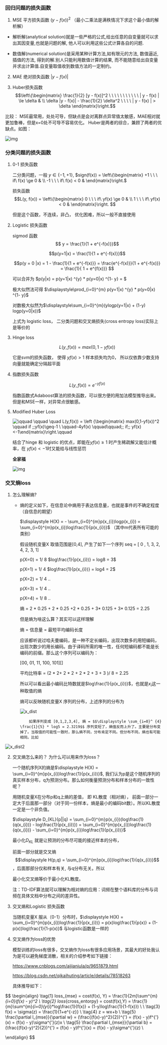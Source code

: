### 回归问题的损失函数

1. MSE 平方损失函数  $(y - f(x))^{2}$  （最小二乘法是满秩情况下求这个最小值的解析解）

- 解析解(analytical solution)就是一些严格的公式,给出任意的自变量就可以求出其因变量,也就是问题的解, 他人可以利用这些公式计算各自的问题. 

- 数值解(numerical solution)是采用某种计算方法,如有限元的方法, 数值逼近,插值的方法, 得到的解.别人只能利用数值计算的结果, 而不能随意给出自变量并求出计算值.自变量取值收到数值方法的一定制约。  

2. MAE 绝对损失函数 $|y - f(x)|$ 

3. Huber损失函数 
$$\left\{\begin{matrix} \frac{1}{2} [y - f(x)]^2  \ \ \ \ \ \ \ \ \ \ \ | y - f(x) | \le \delta & \\ \delta |y - f(x)| -  \frac{1}{2} \delta^2 \ \ \ \ | y - f(x) | > \delta \end{matrix}\right.​$$

比较： MSE最常用，处处可导，但缺点是会对离群点异常值太敏感，MAE相对就更加鲁棒，但是x=0处不可导不容易优化。 Huber是两者的综合，兼顾了两者的优缺点。如图：

![img](https://pic3.zhimg.com/80/v2-3a70a467fe015442217f9e6568eadfc6_hd.jpg)

### 分类问题的损失函数

1. 0-1 损失函数

   二分类问题，一般 $y \in \{-1, +1\}$,  $sign(f(x)) = \left\{\begin{matrix} +1 \ \ \ if\ f(x) \ge 0 & \\ -1 \ \ \ if\ f(x) < 0 & \end{matrix}\right.$

   损失函数 $$L(y, f(x)) = \left\{\begin{matrix} 0 \ \ \ if\ yf(x) \ge 0  & \\ 1 \ \ \ if\ yf(x) < 0 & \end{matrix}\right. $$

   但是这个函数，不连续，非凸， 优化困难，所以一般不直接使用

2. Logistic 损失函数 

   sigmod 函数 $$ y = \frac{1}{1 + e^{-f(x)}}$$

   $$p(y=1|x) = \frac{1}{1 + e^{-f(x)}}$$

   $$p(y = 0 |x) = 1 - \frac{1}{1 + e^{-f(x)}} = \frac{e^{-f(x)}}{1 + e^{-f(x)}} = \frac{1}{ 1 + e^{f(x)}} $$ 

   可以合并为 $p(y|x) = p(y=1|x) ^{y} * p(y=0|x) ^{1- y} = $

   极大似然法可得 $\displaystyle\prod_{i=0}^{m} p(y=1|x) ^{y} * p(y=0|x) ^{1- y}$

   对数极大似然为$\displaystyle\sum_{i=0}^{m}(ylogp(y=1|x) + (1-y) logp(y=0|x))$

   上式为 logistic loss， 二分类问题和交叉熵损失(cross entropy loss)实际上是等价的

3. Hinge loss

   $$L(y, f(x)) = max(0, 1- yf(x))$$

   它是svm的损失函数， 使得 $y f(x) > 1$ 样本损失均为0， 所以仅依靠少数支持向量就能确定分隔超平面

4. 指数损失函数

   $$L(y, f(x)) = e ^{-yf(x)}$$

   指数函数式Adaboost算法的损失函数，可以很方便的用加法模型推导出来。但是和MSE一样，对异常点很敏感。

5. Modified Huber Loss

   ![ \qquad \qquad \quad L(y,f(x)) = \left \{\begin{matrix} max(0,1-yf(x))^2 \qquad if \;\;yf(x)\geq-1 \\ \qquad-4yf(x) \qquad\qquad\;\; if\;\; yf(x)<-1\end{matrix}\right.\qquad](https://www.zhihu.com/equation?tex=+%5Cqquad+%5Cqquad+%5Cquad+L%28y%2Cf%28x%29%29+%3D+%5Cleft+%5C%7B%5Cbegin%7Bmatrix%7D+max%280%2C1-yf%28x%29%29%5E2+%5Cqquad+if+%5C%3B%5C%3Byf%28x%29%5Cgeq-1+%5C%5C+%5Cqquad-4yf%28x%29+%5Cqquad%5Cqquad%5C%3B%5C%3B+if%5C%3B%5C%3B+yf%28x%29%3C-1%5Cend%7Bmatrix%7D%5Cright.%5Cqquad)

   结合了hinge 和 logistic 的优点，即能在$yf(x) \ge 1$ 时产生稀疏解又能估计概率，在 $y f(x) < -1$时又能给与线性惩罚



   **全家福**

   ![img](https://pic2.zhimg.com/80/v2-617a8e406966ae7c7e03327256618da1_hd.jpg)

### 交叉熵loss

1. 怎么理解熵?

   * 熵的定义如下，在信息论中熵用于表达信息量，也就是事件的不确定程度（自信息的期望）

     $\displaystyle H(X) = - \sum_{i=0}^{m}p(x_{i})logp(x_{i}) = \sum_{i=0}^{m}p(x_{i})log\frac{1}{p(x_{i})}$ （其中m代表所有可能的类别）

     假设随机变量X 取值范围是[0,4], 产生了如下一个序列 seq = [ 0 , 1,  3,  2, 4, 2, 3, 1] 

     p(X=0) = 1/ 8    $log\frac{1}{p(x_{i})} = log8 = 3$

     p(X=1) = 1/ 4    $log\frac{1}{p(x_{i})} = log4 = 2$

     p(X=2) = 1/ 4    ..

     p(X=3) = 1/ 4     ..

     p(X=4) = 1/ 8     ..

     熵 = 2 * 0.25 + 2 * 0.25 +2 * 0.25 + 3* 0.125 + 3* 0.125 = 2.25

     但是熵为啥这么算？其实可以这样理解

     熵 = 信息量 = 最短平均编码长度

     应该都听说过哈夫曼编码，是一种不定长编码，出现次数多的用短编码，出现次数少的用长编码。由于译码所需的唯一性，任何短编码都不能是长编码的前缀。那么这个序列可以编码为：

     [00, 01, 11, 100, 101][] 

     平均比特率 = (2 * 2+  2 * 2 + 2 * 2 + 3 + 3 )/ 8 = 2.25

     所以可以看出最小编码比特数就是$log\frac{1}{p(x_{i})}$，也就是$x_{i}​$ 这一种取值的熵

     熵可以反映随机变量X 序列的分布，上述序列的分布为

     ![x_dist](x_dist.png)

             如果序列变成 [0,1,2,3,4], 熵 = $$\displaystyle \sum_{i=0}^ {4} \frac{1}{5} * log5 = 2.3219$$ 序列变短了，熵值反而上升了。主要是分布变掉了。当取值的可能性一致时，那么熵不同，分布肯定不同。但分布不同，熵也有可能相同。比如

![x_dist2](x_dist2.png)

2. 交叉熵怎么来的？ 为什么可以用来作为loss？

   一个随机序列X的熵是$\displaystyle H(X) = \sum_{i=0}^{m}p(x_{i})log\frac{1}{p(x_{i})}$, 我们认为p是这个随机序列的真实样本分布，q为预测分布。那么如何衡量预测分布和样本分布的一致性呢？

   用随机变量X在分布p和q上熵的差值， 即 KL散度（相对熵）， 前面一部分一定大于后面那一部分（对于同一份样本，熵是最小的编码bit数）。所以KL散度一定是一个非负值。

   $\displaystyle D_{KL}(p||q) = \sum_{i=0}^{m}p(x_{i})(log\frac{1}{q(x_{i})} - log\frac{1}{p(x_{i})}) = \sum_{i=0}^{m}p(x_{i})log\frac{1}{q(x_{i})} - \sum_{i=0}^{m}p(x_{i})log\frac{1}{p(x_{i})}$   

   最小化$D_{KL}$ 就是让预测的分布尽可能的接近样本的分布，

   前面一部分就是交叉熵 $$\displaystyle H(p,q) =  \sum_{i=0}^{m}p(x_{i})log\frac{1}{q(x_{i})}$$，后面那部分仅和样本有关, 与q分布无关。所以

   最小化交叉熵等价于最小化KL散度。

   注：TD-IDF算法就可以理解为相对熵的应用：词频在整个语料库的分布与词频在具体文档中分布之间的差异性。

3. 交叉熵和Logistic 损失函数

   当随机变量X 服从（0-1）分布时，$\displaystyle H(X) = \sum_{i=0}^{m}p(x_{i})log\frac{1}{p(x_{i})} = p(x)log\frac{1}{p(x)} + (1-p(x))log\frac{1}{1-p(x)}$ 与logistic函数是一样的

4. 交叉熵作为loss的优势

   模型训练的loss有很多，交叉熵作为loss有很多应用场景，其最大的好处我认为是可以避免梯度消散，相关的介绍参考如下链接：

   https://www.cnblogs.com/aijianiula/p/9651879.html

   https://blog.csdn.net/qikaihuting/article/details/78518263

   具体推导如下：

$$
\begin{align}
\tag{1} loss_{mse} = cost(f(x), Y) = \frac{1}{2m}\sum^{m}_{i=0}(f(x) - y)^2 \\ 
\tag{2} loss_{cross\_entorpy} = cost(f(x),Y) = \frac{1}{m}\sum^{m}_{i=0}(y_{i}*log\frac{1}{f(x)} + (1-y)log\frac{1}{1-f(x)}) \\
\\
\tag{3} f(x) = \sigma(z) = \frac{1}{1+e^{-z}} \\
\tag{4} z = wx+b \\
\tag{5} \frac{\partial l_{mse}}{\partial w} = (\frac{(f(x)-y)^2}{2})^{'} = (f(x) - y)f^{'}(x)
= (f(x) - y)\sigma^{'}(z)x \\
\tag{5} \frac{\partial l_{mse}}{\partial b} = (\frac{(f(x)-y)^2}{2})^{'} = (f(x) - y)f^{'}(x)
= (f(x) - y)\sigma^{'}(z) \\

\end{align}
$$

